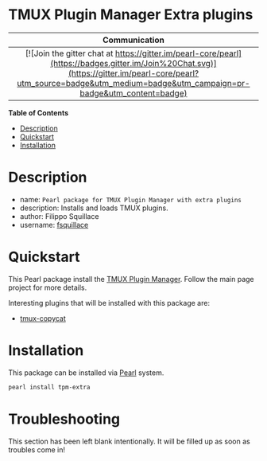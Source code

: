 TMUX Plugin Manager Extra plugins
===================

|Communication|
|:-----------:|
| [![Join the gitter chat at https://gitter.im/pearl-core/pearl](https://badges.gitter.im/Join%20Chat.svg)](https://gitter.im/pearl-core/pearl?utm_source=badge&utm_medium=badge&utm_campaign=pr-badge&utm_content=badge) |

**Table of Contents**
- [Description](#description)
- [Quickstart](#quickstart)
- [Installation](#installation)

Description
===========
- name: `Pearl package for TMUX Plugin Manager with extra plugins`
- description: Installs and loads TMUX plugins.
- author: Filippo Squillace
- username: [fsquillace](https://github.com/fsquillace)

Quickstart
==========
This Pearl package install the [TMUX Plugin Manager](https://github.com/tmux-plugins/tpm).
Follow the main page project for more details.

Interesting plugins that will be installed with this package are:

- [tmux-copycat](https://github.com/tmux-plugins/tmux-copycat)

Installation
============
This package can be installed via [Pearl](https://github.com/pearl-core/pearl) system.

```sh
pearl install tpm-extra
```

Troubleshooting
===============
This section has been left blank intentionally.
It will be filled up as soon as troubles come in!

